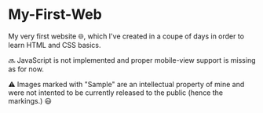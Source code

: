 # My-First-Web

My very first website 🌐,
which I've created in a coupe of days in order to learn HTML and CSS basics.

🔜 JavaScript is not implemented and proper mobile-view support is missing as for now. 

⚠️ Images marked with "Sample" are an intellectual property of mine and were not intented to be currently released to the public (hence the markings.) 😃
